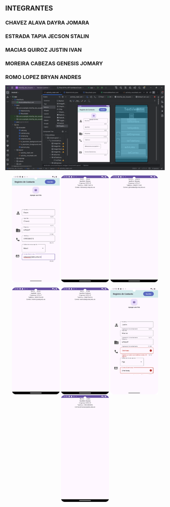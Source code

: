## INTEGRANTES ##
### CHAVEZ ALAVA DAYRA JOMARA
### ESTRADA TAPIA JECSON STALIN
### MACIAS QUIROZ JUSTIN IVAN
### MOREIRA CABEZAS GENESIS JOMARY
### ROMO LOPEZ BRYAN ANDRES

<img src="Captura.PNG">
<p align="center">
  <img src="CapDayra.png" width="30%">
  <img src="CapDayraResult.png" width="30%">
  <img src="CapGenesisResult.png" width="30%">
</p>
<p align="center">
  <img src="CapBryanResult.png" width="30%">
  <img src="CapStalinResult.png" width="30%">
  <img src="CapJustinError.png" width="30%">
  <img src="CapJustinResult.png" width="30%">
</p>

